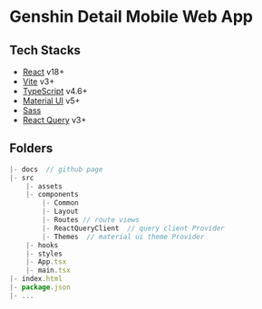 # Genshin Detail Mobile Web App

## Tech Stacks

- [React]() v18+
- [Vite]() v3+
- [TypeScript]() v4.6+
- [Material UI]() v5+
- [Sass]()
- [React Query]() v3+

## Folders

```js
|- docs  // github page
|- src
    |- assets
    |- components
        |- Common
        |- Layout
        |- Routes // route views
        |- ReactQueryClient  // query client Provider
        |- Themes  // material ui theme Provider
    |- hooks
    |- styles
    |- App.tsx
    |- main.tsx
|- index.html
|- package.json
|- ...
```